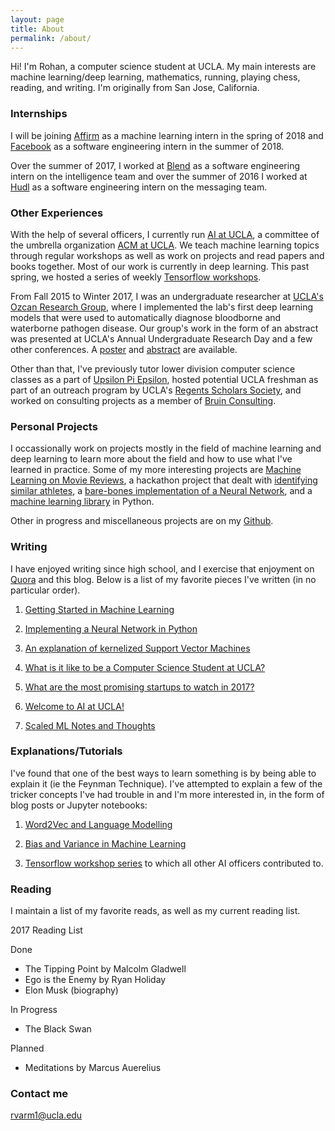 ```yaml
---
layout: page
title: About
permalink: /about/
---
```



Hi! I'm Rohan, a computer science student at UCLA. My main interests are machine learning/deep learning, mathematics, running, playing chess, reading, and writing. I'm originally from San Jose, California.

### Internships

I will be joining [Affirm](http://affirm.com) as a machine learning intern in the spring of 2018 and [Facebook](https://code.facebook.com/posts/) as a software engineering intern in the summer of 2018.

Over the summer of 2017, I worked at [Blend](http://blend.com) as a software engineering intern on the intelligence team and over the summer of 2016 I worked at [Hudl](http://hudl.com) as a software engineering intern on the messaging team. 

### Other Experiences

With the help of several officers, I currently run [AI at UCLA](https://github.com/uclaacmai/), a committee of the umbrella organization [ACM at UCLA](http://acm.cs.ucla.edu). We teach machine learning topics through regular workshops as well as work on projects and read papers and books together. Most of our work is currently in deep learning. This past spring, we hosted a series of weekly [Tensorflow workshops](http://github.com/uclaacmai/tf-workshop-series/). 

From Fall 2015 to Winter 2017, I was an undergraduate researcher at [UCLA's Ozcan Research Group](http://innovate.ee.ucla.edu/), where I implemented the lab's first deep learning models that were used to automatically diagnose bloodborne and waterborne pathogen disease. Our group's work in the form of an abstract was presented at UCLA's Annual Undergraduate Research Day and a few other conferences. A [poster](https://www.slideshare.net/slideshow/embed_code/key/aWOGsmotZPmdGg) and [abstract](https://www.slideshare.net/slideshow/embed_code/key/5pWzzCrbE4oQxI) are available. 

Other than that, I've previously tutor lower division computer science classes as a part of [Upsilon Pi Epsilon](http://upe.seas.ucla.edu), hosted potential UCLA freshman as part of an outreach program by UCLA's [Regents Scholars Society](http://www.rssla.org/), and worked on consulting projects as a member of [Bruin Consulting](http://bruinconsulting.org).

### Personal Projects

I occassionally work on projects mostly in the field of machine learning and deep learning to learn more about the field and how to use what I've learned in practice. Some of my more interesting projects are [Machine Learning on Movie Reviews](https://github.com/rohan-varma/word2vec), a hackathon project that dealt with [identifying similar athletes](https://github.com/rohan-varma/awesome-athletes), a [bare-bones implementation of a Neural Network](https://github.com/rohan-varma/neuralnets), and a [machine learning library](https://github.com/rohan-varma/ml-algorithms) in Python. 

Other in progress and miscellaneous projects are on my [Github](https://github.com/rohan-varma).

### Writing
I have enjoyed writing since high school, and I exercise that enjoyment on [Quora](http://quora.com/Rohan-Varma-8) and this blog. Below is a list of my favorite pieces I've written (in no particular order). 

1. [Getting Started in Machine Learning](https://medium.com/techatucla/getting-started-in-machine-learning-c68bdd739c44)

2. [Implementing a Neural Network in Python](http://rohanvarma.me/Neural-Net/)

3. [An explanation of kernelized Support Vector Machines](https://www.quora.com/What-are-C-and-gamma-with-regards-to-a-support-vector-machine)

4. [What is it like to be a Computer Science Student at UCLA?](https://www.quora.com/What-is-it-like-to-be-a-computer-science-student-at-UCLA)

5. [What are the most promising startups to watch in 2017?](https://www.quora.com/What-are-the-most-promising-Silicon-Valley-startups-to-watch-for-in-2017/answer/Rohan-Varma-8)

6. [Welcome to AI at UCLA!](https://medium.com/techatucla/welcome-to-ai-at-ucla-f10927043301)

7. [Scaled ML Notes and Thoughts](https://medium.com/@rvarm1/scaled-ml-2017-thoughts-takeaways-fafc82ee4bb6)

### Explanations/Tutorials
I've found that one of the best ways to learn something is by being able to explain it (ie the Feynman Technique). I've attempted to explain a few of the tricker concepts I've had trouble in and I'm more interested in, in the form of blog posts or Jupyter notebooks: 

1. [Word2Vec and Language Modelling](http://rohanvarma.me/Word2Vec/)

2. [Bias and Variance in Machine Learning](http://rohanvarma.me/Regularization/)

3. [Tensorflow workshop series](http://github.com/uclaacmai/tf-workshop-series/) to which all other AI officers contributed to.

### Reading
I maintain a list of my favorite reads, as well as my current reading list. 

2017 Reading List

Done
- The Tipping Point by Malcolm Gladwell
- Ego is the Enemy by Ryan Holiday
- Elon Musk (biography)

In Progress
- The Black Swan

Planned
- Meditations by Marcus Auerelius

### Contact me

[rvarm1@ucla.edu](mailto:rvarm1@ucla.edu)
